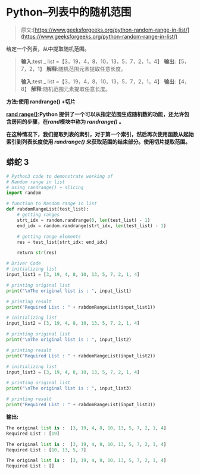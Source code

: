 # Python–列表中的随机范围

> 原文:[https://www.geeksforgeeks.org/python-random-range-in-list/](https://www.geeksforgeeks.org/python-random-range-in-list/)

给定一个列表，从中提取随机范围。

> **输入**:test _ list =【3，19，4，8，10，13，5，7，2，1，4】
> **输出**:【5，7，2，1】
> **解释**:随机范围元素提取任意长度。
> 
> **输入**:test _ list =【3，19，4，8，10，13，5，7，2，1，4】
> **输出**:【4，8】
> **解释**:随机范围元素提取任意长度。

**方法:使用 randrange() +切片**

[**rand range():**](https://www.geeksforgeeks.org/randrange-in-python/)**Python 提供了一个可以从指定范围生成随机数的功能，还允许包含房间的步骤，在*rand*模块中称为 *randrange()* 。**

**在这种情况下，我们提取列表的索引，对于第一个索引，然后再次使用函数从起始索引到列表长度使用 *randrange()* 来获取范围的结束部分。使用切片提取范围。**

## **蟒蛇 3**

```py
# Python3 code to demonstrate working of
# Random range in list
# Using randrange() + slicing
import random

# function to Random range in list
def rabdomRangeList(test_list):
    # getting ranges
    strt_idx = random.randrange(0, len(test_list) - 1)
    end_idx = random.randrange(strt_idx, len(test_list) - 1)

    # getting range elements
    res = test_list[strt_idx: end_idx]

    return str(res)

# Driver Code
# initializing list
input_list1 = [3, 19, 4, 8, 10, 13, 5, 7, 2, 1, 4]

# printing original list
print("\nThe original list is : ", input_list1)

# printing result
print("Required List : " + rabdomRangeList(input_list1))

# initializing list
input_list2 = [3, 19, 4, 8, 10, 13, 5, 7, 2, 1, 4]

# printing original list
print("\nThe original list is : ", input_list2)

# printing result
print("Required List : " + rabdomRangeList(input_list2))

# initializing list
input_list3 = [3, 19, 4, 8, 10, 13, 5, 7, 2, 1, 4]

# printing original list
print("\nThe original list is : ", input_list3)

# printing result
print("Required List : " + rabdomRangeList(input_list3))
```

****输出:****

```py
The original list is :  [3, 19, 4, 8, 10, 13, 5, 7, 2, 1, 4]
Required List : [19]

The original list is :  [3, 19, 4, 8, 10, 13, 5, 7, 2, 1, 4]
Required List : [10, 13, 5, 7]

The original list is :  [3, 19, 4, 8, 10, 13, 5, 7, 2, 1, 4]
Required List : []
```